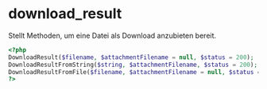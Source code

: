 # download_result

Stellt Methoden, um eine Datei als Download anzubieten bereit.

```php
<?php
DownloadResult($filename, $attachmentFilename = null, $status = 200);
DownloadResultFromString($string, $attachmentFilename, $status = 200);
DownloadResultFromFile($filename, $attachmentFilename = null, $status = 200);
?>
```
